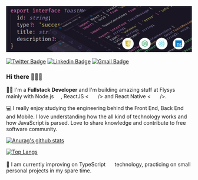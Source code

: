 <img src="https://github.com/eltonlazzarin/eltonlazzarin/blob/master/githubbanner.jpeg" width=970px; />

 
[![Twitter Badge](https://img.shields.io/badge/-@elton_lazzarin-1ca0f1?style=flat-square&labelColor=1ca0f1&logo=twitter&logoColor=white&link=https://twitter.com/elton_lazzarin)](https://twitter.com/elton_lazzarin) [![Linkedin Badge](https://img.shields.io/badge/-Elton%20Lazzarin-blue?style=flat-square&logo=Linkedin&logoColor=white&link=https://www.linkedin.com/in/eltonlazzarin/)](https://www.linkedin.com/in/eltonlazzarin/) 
[![Gmail Badge](https://img.shields.io/badge/-eltonlazzarin@gmail.com-c14438?style=flat-square&logo=Gmail&logoColor=white&link=mailto:eltonlazzarin@gmail.com)](mailto:eltonlazzarin@gmail.com)
 

### Hi there 👋🎉🎉

👨‍💻 I'm a **Fullstack Developer** and I'm building amazing stuff at Flysys mainly with Node.js <img src="https://cdn.discordapp.com/emojis/508965931830083585.png?v=1" height="15px" width="15px" />, ReactJS < <img src="https://cdn.discordapp.com/emojis/508965900976783371.png?v=1" height="15px" width="17px" /> /> and React Native < <img src="https://cdn.discordapp.com/emojis/508965900976783371.png?v=1" height="15px" width="17px" /> />.

💻 I really enjoy studying the engineering behind the Front End, Back End and Mobile. I love understanding how the all kind of technology works and how JavaScript is parsed. Love to share knowledge and contribute to free software community.

[![Anurag's github stats](https://github-readme-stats.vercel.app/api?username=eltonlazzarin&count_private=true&show_icons=true)](https://github.com/eltonlazzarin/github-readme-stats)
 
 
[![Top Langs](https://github-readme-stats.vercel.app/api/top-langs/?username=eltonlazzarin&hide=java)](https://github.com/eltonlazzarin/github-readme-stats)

🚀 I am currently improving on TypeScript <img src="https://www.typescriptlang.org/icons/icon-48x48.png?v=e0cca9b778c3248c7434bc3c68c0e8b2" height="17px" width="17px" /> technology, practicing on small personal projects in my spare time.
